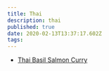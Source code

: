 ```yaml
---
title: Thai
description: thai
published: true
date: 2020-02-13T13:37:17.602Z
tags: 
---
```


- [Thai Basil Salmon Curry](thai-basil-salmon-curry)